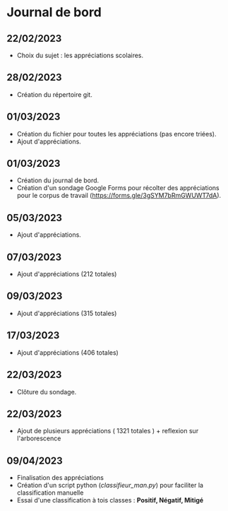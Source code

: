 # Journal de bord

## 22/02/2023

* Choix du sujet : les appréciations scolaires.

## 28/02/2023

* Création du répertoire git. 

## 01/03/2023

* Création du fichier pour toutes les appréciations (pas encore triées). 
* Ajout d'appréciations.

## 01/03/2023

* Création du journal de bord.
* Création d'un sondage Google Forms pour récolter des appréciations pour le corpus de travail (https://forms.gle/3gSYM7bRmGWUWT7dA).

## 05/03/2023

* Ajout d'appréciations.

## 07/03/2023

* Ajout d'appréciations (212 totales)

## 09/03/2023

* Ajout d'appréciations (315 totales)

## 17/03/2023

* Ajout d'appréciations (406 totales)

## 22/03/2023

* Clôture du sondage.

## 22/03/2023

* Ajout de plusieurs appréciations ( 1321 totales ) + reflexion sur l'arborescence

## 09/04/2023

* Finalisation des appréciations
* Création d'un script python (<i>classifieur_man.py</i>) pour faciliter la classification manuelle
* Essai d'une classification à tois classes : <b>Positif, Négatif, Mitigé</b>

##